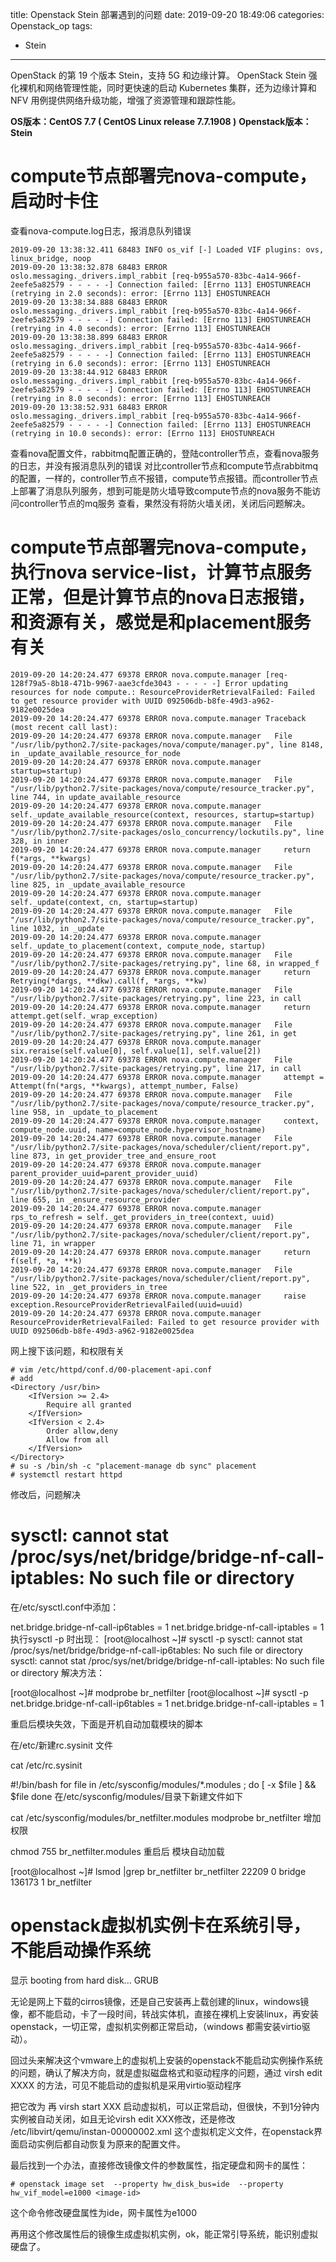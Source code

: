 title: Openstack Stein 部署遇到的问题
date: 2019-09-20 18:49:06
categories: Openstack_op
tags:
- Stein
---

OpenStack 的第 19 个版本 Stein，支持 5G 和边缘计算。
OpenStack Stein 强化裸机和网络管理性能，同时更快速的启动 Kubernetes 集群，还为边缘计算和 NFV 用例提供网络升级功能，增强了资源管理和跟踪性能。

**OS版本：CentOS 7.7 ( CentOS Linux release 7.7.1908 )**
**Openstack版本：Stein**

# compute节点部署完nova-compute，启动时卡住

查看nova-compute.log日志，报消息队列错误

```
2019-09-20 13:38:32.411 68483 INFO os_vif [-] Loaded VIF plugins: ovs, linux_bridge, noop
2019-09-20 13:38:32.878 68483 ERROR oslo.messaging._drivers.impl_rabbit [req-b955a570-83bc-4a14-966f-2eefe5a82579 - - - - -] Connection failed: [Errno 113] EHOSTUNREACH (retrying in 2.0 seconds): error: [Errno 113] EHOSTUNREACH
2019-09-20 13:38:34.888 68483 ERROR oslo.messaging._drivers.impl_rabbit [req-b955a570-83bc-4a14-966f-2eefe5a82579 - - - - -] Connection failed: [Errno 113] EHOSTUNREACH (retrying in 4.0 seconds): error: [Errno 113] EHOSTUNREACH
2019-09-20 13:38:38.899 68483 ERROR oslo.messaging._drivers.impl_rabbit [req-b955a570-83bc-4a14-966f-2eefe5a82579 - - - - -] Connection failed: [Errno 113] EHOSTUNREACH (retrying in 6.0 seconds): error: [Errno 113] EHOSTUNREACH
2019-09-20 13:38:44.912 68483 ERROR oslo.messaging._drivers.impl_rabbit [req-b955a570-83bc-4a14-966f-2eefe5a82579 - - - - -] Connection failed: [Errno 113] EHOSTUNREACH (retrying in 8.0 seconds): error: [Errno 113] EHOSTUNREACH
2019-09-20 13:38:52.931 68483 ERROR oslo.messaging._drivers.impl_rabbit [req-b955a570-83bc-4a14-966f-2eefe5a82579 - - - - -] Connection failed: [Errno 113] EHOSTUNREACH (retrying in 10.0 seconds): error: [Errno 113] EHOSTUNREACH
```

查看nova配置文件，rabbitmq配置正确的，登陆controller节点，查看nova服务的日志，并没有报消息队列的错误
对比controller节点和compute节点rabbitmq的配置，一样的，controller节点不报错，compute节点报错。而controller节点上部署了消息队列服务，想到可能是防火墙导致compute节点的nova服务不能访问controller节点的mq服务
查看，果然没有将防火墙关闭，关闭后问题解决。



# compute节点部署完nova-compute，执行nova service-list，计算节点服务正常，但是计算节点的nova日志报错，和资源有关，感觉是和placement服务有关

```
2019-09-20 14:20:24.477 69378 ERROR nova.compute.manager [req-128f79a5-8b18-471b-9967-aae3cfde3043 - - - - -] Error updating resources for node compute.: ResourceProviderRetrievalFailed: Failed to get resource provider with UUID 092506db-b8fe-49d3-a962-9182e0025dea
2019-09-20 14:20:24.477 69378 ERROR nova.compute.manager Traceback (most recent call last):
2019-09-20 14:20:24.477 69378 ERROR nova.compute.manager   File "/usr/lib/python2.7/site-packages/nova/compute/manager.py", line 8148, in _update_available_resource_for_node
2019-09-20 14:20:24.477 69378 ERROR nova.compute.manager     startup=startup)
2019-09-20 14:20:24.477 69378 ERROR nova.compute.manager   File "/usr/lib/python2.7/site-packages/nova/compute/resource_tracker.py", line 744, in update_available_resource
2019-09-20 14:20:24.477 69378 ERROR nova.compute.manager     self._update_available_resource(context, resources, startup=startup)
2019-09-20 14:20:24.477 69378 ERROR nova.compute.manager   File "/usr/lib/python2.7/site-packages/oslo_concurrency/lockutils.py", line 328, in inner
2019-09-20 14:20:24.477 69378 ERROR nova.compute.manager     return f(*args, **kwargs)
2019-09-20 14:20:24.477 69378 ERROR nova.compute.manager   File "/usr/lib/python2.7/site-packages/nova/compute/resource_tracker.py", line 825, in _update_available_resource
2019-09-20 14:20:24.477 69378 ERROR nova.compute.manager     self._update(context, cn, startup=startup)
2019-09-20 14:20:24.477 69378 ERROR nova.compute.manager   File "/usr/lib/python2.7/site-packages/nova/compute/resource_tracker.py", line 1032, in _update
2019-09-20 14:20:24.477 69378 ERROR nova.compute.manager     self._update_to_placement(context, compute_node, startup)
2019-09-20 14:20:24.477 69378 ERROR nova.compute.manager   File "/usr/lib/python2.7/site-packages/retrying.py", line 68, in wrapped_f
2019-09-20 14:20:24.477 69378 ERROR nova.compute.manager     return Retrying(*dargs, **dkw).call(f, *args, **kw)
2019-09-20 14:20:24.477 69378 ERROR nova.compute.manager   File "/usr/lib/python2.7/site-packages/retrying.py", line 223, in call
2019-09-20 14:20:24.477 69378 ERROR nova.compute.manager     return attempt.get(self._wrap_exception)
2019-09-20 14:20:24.477 69378 ERROR nova.compute.manager   File "/usr/lib/python2.7/site-packages/retrying.py", line 261, in get
2019-09-20 14:20:24.477 69378 ERROR nova.compute.manager     six.reraise(self.value[0], self.value[1], self.value[2])
2019-09-20 14:20:24.477 69378 ERROR nova.compute.manager   File "/usr/lib/python2.7/site-packages/retrying.py", line 217, in call
2019-09-20 14:20:24.477 69378 ERROR nova.compute.manager     attempt = Attempt(fn(*args, **kwargs), attempt_number, False)
2019-09-20 14:20:24.477 69378 ERROR nova.compute.manager   File "/usr/lib/python2.7/site-packages/nova/compute/resource_tracker.py", line 958, in _update_to_placement
2019-09-20 14:20:24.477 69378 ERROR nova.compute.manager     context, compute_node.uuid, name=compute_node.hypervisor_hostname)
2019-09-20 14:20:24.477 69378 ERROR nova.compute.manager   File "/usr/lib/python2.7/site-packages/nova/scheduler/client/report.py", line 873, in get_provider_tree_and_ensure_root
2019-09-20 14:20:24.477 69378 ERROR nova.compute.manager     parent_provider_uuid=parent_provider_uuid)
2019-09-20 14:20:24.477 69378 ERROR nova.compute.manager   File "/usr/lib/python2.7/site-packages/nova/scheduler/client/report.py", line 655, in _ensure_resource_provider
2019-09-20 14:20:24.477 69378 ERROR nova.compute.manager     rps_to_refresh = self._get_providers_in_tree(context, uuid)
2019-09-20 14:20:24.477 69378 ERROR nova.compute.manager   File "/usr/lib/python2.7/site-packages/nova/scheduler/client/report.py", line 71, in wrapper
2019-09-20 14:20:24.477 69378 ERROR nova.compute.manager     return f(self, *a, **k)
2019-09-20 14:20:24.477 69378 ERROR nova.compute.manager   File "/usr/lib/python2.7/site-packages/nova/scheduler/client/report.py", line 522, in _get_providers_in_tree
2019-09-20 14:20:24.477 69378 ERROR nova.compute.manager     raise exception.ResourceProviderRetrievalFailed(uuid=uuid)
2019-09-20 14:20:24.477 69378 ERROR nova.compute.manager ResourceProviderRetrievalFailed: Failed to get resource provider with UUID 092506db-b8fe-49d3-a962-9182e0025dea
```

网上搜下该问题，和权限有关

```
# vim /etc/httpd/conf.d/00-placement-api.conf
# add
<Directory /usr/bin>
    <IfVersion >= 2.4>
        Require all granted
    </IfVersion>
    <IfVersion < 2.4>
        Order allow,deny
        Allow from all
    </IfVersion>
</Directory>
# su -s /bin/sh -c "placement-manage db sync" placement
# systemctl restart httpd
```

修改后，问题解决



# sysctl: cannot stat /proc/sys/net/bridge/bridge-nf-call-iptables: No such file or directory

在/etc/sysctl.conf中添加：

net.bridge.bridge-nf-call-ip6tables = 1
net.bridge.bridge-nf-call-iptables = 1
执行sysctl -p 时出现：
[root@localhost ~]# sysctl -p
sysctl: cannot stat /proc/sys/net/bridge/bridge-nf-call-ip6tables: No such file or directory
sysctl: cannot stat /proc/sys/net/bridge/bridge-nf-call-iptables: No such file or directory
解决方法：

[root@localhost ~]# modprobe br_netfilter
[root@localhost ~]# sysctl -p
net.bridge.bridge-nf-call-ip6tables = 1
net.bridge.bridge-nf-call-iptables = 1

重启后模块失效，下面是开机自动加载模块的脚本

在/etc/新建rc.sysinit 文件

cat /etc/rc.sysinit

#!/bin/bash
for file in /etc/sysconfig/modules/*.modules ; do
[ -x $file ] && $file
done
在/etc/sysconfig/modules/目录下新建文件如下

cat /etc/sysconfig/modules/br_netfilter.modules
modprobe br_netfilter
增加权限

chmod 755 br_netfilter.modules
重启后 模块自动加载

[root@localhost ~]# lsmod |grep br_netfilter
br_netfilter           22209  0
bridge                136173  1 br_netfilter


# openstack虚拟机实例卡在系统引导，不能启动操作系统

显示
booting from hard disk...
GRUB

无论是网上下载的cirros镜像，还是自己安装再上载创建的linux，windows镜像，都不能启动，卡了一段时间，转战实体机，直接在裸机上安装linux，再安装openstack，一切正常，虚拟机实例都正常启动，（windows 都需安装virtio驱动）。

回过头来解决这个vmware上的虚拟机上安装的openstack不能启动实例操作系统的问题，确认了解决方向，就是虚拟磁盘格式和驱动程序的问题，通过 virsh edit XXXX 的方法，可见不能启动的虚拟机是采用virtio驱动程序

把它改为 <target dev='hdb'  bus='ide'>  再 virsh start XXX 启动虚拟机，可以正常启动，但很快，不到1分钟内实例被自动关闭，如且无论virsh edit XXX修改，还是修改 /etc/libvirt/qemu/instan-00000002.xml 这个虚拟机定义文件，在openstack界面启动实例后都自动恢复为原来的配置文件。

最后找到一个办法，直接修改镜像文件的参数属性，指定硬盘和网卡的属性：

    # openstack image set  --property hw_disk_bus=ide  --property hw_vif_model=e1000 <image-id>

这个命令修改硬盘属性为ide，网卡属性为e1000

再用这个修改属性后的镜像生成虚拟机实例，ok，能正常引导系统，能识别虚拟硬盘了。
